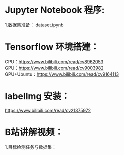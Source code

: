 # Jupyter Notebook 程序:  
1.数据集准备： dataset.ipynb

# Tensorflow 环境搭建：  
CPU：https://www.bilibili.com/read/cv8962053  
GPU：https://www.bilibili.com/read/cv9003982  
GPU+Ubuntu：https://www.bilibili.com/read/cv9164113 

# labelImg 安装：
https://www.bilibili.com/read/cv21375972

# B站讲解视频：  
1.目标检测任务与数据集：
